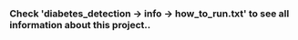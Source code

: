 <h3>Check 'diabetes_detection -> info -> how_to_run.txt' to see all information about this project..</h3>

